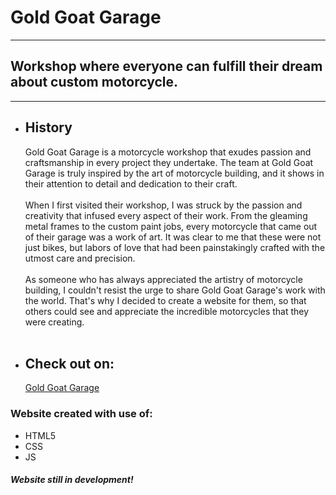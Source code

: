 <h1>Gold Goat Garage</h1>
<hr />
<h2>
  Workshop where everyone can fulfill their dream about custom motorcycle.
</h2>
<hr />
<ul>
  <li>
    <h2>History</h2>
    <p>
      Gold Goat Garage is a motorcycle workshop that exudes passion and
      craftsmanship in every project they undertake. The team at Gold Goat
      Garage is truly inspired by the art of motorcycle building, and it shows
      in their attention to detail and dedication to their craft. <br /><br />
      When I first visited their workshop, I was struck by the passion and
      creativity that infused every aspect of their work. From the gleaming
      metal frames to the custom paint jobs, every motorcycle that came out of
      their garage was a work of art. It was clear to me that these were not
      just bikes, but labors of love that had been painstakingly crafted with
      the utmost care and precision. <br /><br />
      As someone who has always appreciated the artistry of motorcycle building,
      I couldn't resist the urge to share Gold Goat Garage's work with the
      world. That's why I decided to create a website for them, so that others
      could see and appreciate the incredible motorcycles that they were
      creating. <br /><br />
      <!--       The website showcases Gold Goat Garage's work in
      all its glory, featuring high-quality photos and detailed descriptions of
      each custom build. It also includes information about the team and their
      approach to motorcycle building, as well as a gallery of past projects.<br /><br />
      I am proud to have been able to contribute to Gold Goat Garage's mission of
      creating truly unique and inspired motorcycles. Their passion for their
      craft is truly infectious, and I have no doubt that they will continue to
      amaze and inspire with their incredible creations for years to come -->
    </p>
  </li>
  <li>
    <h2>Check out on:</h2>
    <a href="https://goldgoatgarage.pages.dev/">Gold Goat Garage</a>
  </li>
</ul>

<h3>Website created with use of:</h3>
<ul>
  <li>HTML5</li>
  <li>CSS</li>
  <li>JS</li>
</ul>

<h5>Website still in development!</h5>


  

